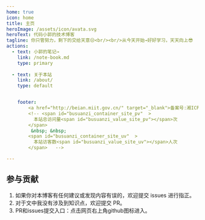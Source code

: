 ```yaml
---
home: true
icon: home
title: 主页
heroImage: /assets/icon/avata.svg
heroText: 代码小郭的技术博客
tagline: 你只管努力，剩下的交给天意😒<br/><br/>从今天开始→好好学习，天天向上😎
actions:
  - text: 小郭的笔记→
    link: /note-book.md
    type: primary
    
  - text: 关于本站
    link: /about/
    type: default


    footer:   
        <a href="http://beian.miit.gov.cn/" target="_blank">备案号:湘ICP备17020097号-1</a>
        <!-- <span id="busuanzi_container_site_pv"  >
          本站总访问量<span id="busuanzi_value_site_pv"></span>次
        </span>  
         &nbsp; &nbsp;
        <span id="busuanzi_container_site_uv"  >
          本站访客数<span id="busuanzi_value_site_uv"></span>人次
        </span>   -->

---
```



## 参与贡献

1. 如果你对本博客有任何建议或发现内容有误的，欢迎提交 issues 进行指正。
2. 对于文中我没有涉及到知识点，欢迎提交 PR。
3. PR和issues提交入口：点击网页右上角github图标进入。

 